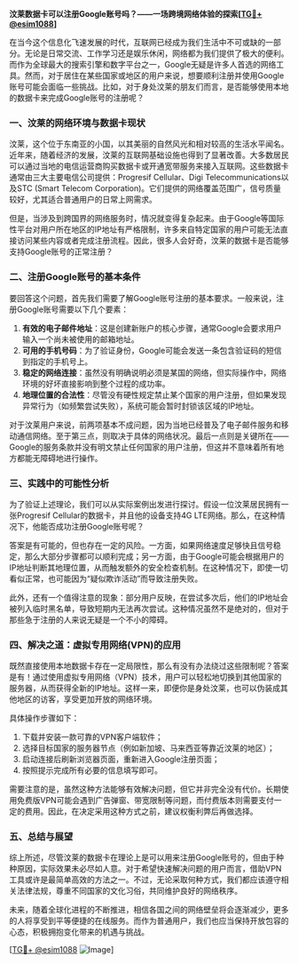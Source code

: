 **汶莱数据卡可以注册Google账号吗？——一场跨境网络体验的探索[[TG💪+ @esim1088](https://t.me/s/esim1088)]**

在当今这个信息化飞速发展的时代，互联网已经成为我们生活中不可或缺的一部分。无论是日常交流、工作学习还是娱乐休闲，网络都为我们提供了极大的便利。而作为全球最大的搜索引擎和数字平台之一，Google无疑是许多人首选的网络工具。然而，对于居住在某些国家或地区的用户来说，想要顺利注册并使用Google账号可能会面临一些挑战。比如，对于身处汶莱的朋友们而言，是否能够使用本地的数据卡来完成Google账号的注册呢？

### **一、汶莱的网络环境与数据卡现状**

汶莱，这个位于东南亚的小国，以其美丽的自然风光和相对较高的生活水平闻名。近年来，随着经济的发展，汶莱的互联网基础设施也得到了显著改善。大多数居民可以通过当地的电信运营商购买数据卡或开通宽带服务来接入互联网。这些数据卡通常由三大主要电信公司提供：Progresif Cellular、Digi Telecommunications以及STC (Smart Telecom Corporation)。它们提供的网络覆盖范围广，信号质量较好，尤其适合普通用户的日常上网需求。

但是，当涉及到跨国界的网络服务时，情况就变得复杂起来。由于Google等国际性平台对用户所在地区的IP地址有严格限制，许多来自特定国家的用户可能无法直接访问某些内容或者完成注册流程。因此，很多人会好奇，汶莱的数据卡是否能够支持Google账号的正常注册？

### **二、注册Google账号的基本条件**

要回答这个问题，首先我们需要了解Google账号注册的基本要求。一般来说，注册Google账号需要以下几个要素：

1. **有效的电子邮件地址**：这是创建新账户的核心步骤，通常Google会要求用户输入一个尚未被使用的邮箱地址。
2. **可用的手机号码**：为了验证身份，Google可能会发送一条包含验证码的短信到指定的手机号上。
3. **稳定的网络连接**：虽然没有明确说明必须是某国的网络，但实际操作中，网络环境的好坏直接影响到整个过程的成功率。
4. **地理位置的合法性**：尽管没有硬性规定禁止某个国家的用户注册，但如果发现异常行为（如频繁尝试失败），系统可能会暂时封锁该区域的IP地址。

对于汶莱用户来说，前两项基本不成问题，因为当地已经普及了电子邮件服务和移动通信网络。至于第三点，则取决于具体的网络状况。最后一点则是关键所在——Google的服务条款并没有明文禁止任何国家的用户注册，但这并不意味着所有地方都能无障碍地进行操作。

### **三、实践中的可能性分析**

为了验证上述理论，我们可以从实际案例出发进行探讨。假设一位汶莱居民拥有一张Progresif Cellular的数据卡，并且他的设备支持4G LTE网络。那么，在这种情况下，他能否成功注册Google账号呢？

答案是有可能的，但也存在一定的风险。一方面，如果网络速度足够快且信号稳定，那么大部分步骤都可以顺利完成；另一方面，由于Google可能会根据用户的IP地址判断其地理位置，从而触发额外的安全检查机制。在这种情况下，即使一切看似正常，也可能因为“疑似欺诈活动”而导致注册失败。

此外，还有一个值得注意的现象：部分用户反映，在尝试多次后，他们的IP地址会被列入临时黑名单，导致短期内无法再次尝试。这种情况虽然不是绝对的，但对于那些急于注册的人来说无疑是一个不小的障碍。

### **四、解决之道：虚拟专用网络(VPN)的应用**

既然直接使用本地数据卡存在一定局限性，那么有没有办法绕过这些限制呢？答案是有！通过使用虚拟专用网络（VPN）技术，用户可以轻松地切换到其他国家的服务器，从而获得全新的IP地址。这样一来，即便你是身处汶莱，也可以伪装成其他地区的访客，享受更加开放的网络环境。

具体操作步骤如下：
1. 下载并安装一款可靠的VPN客户端软件；
2. 选择目标国家的服务器节点（例如新加坡、马来西亚等靠近汶莱的地区）；
3. 启动连接后刷新浏览器页面，重新进入Google注册页面；
4. 按照提示完成所有必要的信息填写即可。

需要注意的是，虽然这种方法能够有效解决问题，但它并非完全没有代价。长期使用免费版VPN可能会遇到广告弹窗、带宽限制等问题，而付费版本则需要支付一定的费用。因此，在决定采用这种方式之前，建议权衡利弊后再做选择。

### **五、总结与展望**

综上所述，尽管汶莱的数据卡在理论上是可以用来注册Google账号的，但由于种种原因，实际效果未必尽如人意。对于希望快速解决问题的用户而言，借助VPN工具或许是最简单高效的方法之一。不过，无论采取何种方式，我们都应该遵守相关法律法规，尊重不同国家的文化习俗，共同维护良好的网络秩序。

未来，随着全球化进程的不断推进，相信各国之间的网络壁垒将会逐渐减少，更多的人将享受到平等便捷的在线服务。而作为普通用户，我们也应当保持开放包容的心态，积极拥抱变化带来的机遇与挑战。

[[TG💪+ @esim1088](https://t.me/s/esim1088) ![Image](https://i.postimg.cc/4NQfJmqS/Snipaste-2025-05-13-00-14-12.png)]